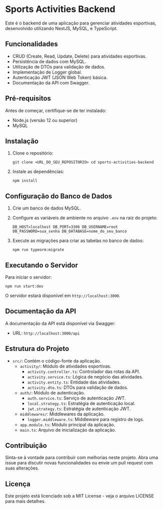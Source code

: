 
Sports Activities Backend
=========================

Este é o backend de uma aplicação para gerenciar atividades esportivas, desenvolvido utilizando NestJS, MySQL, e TypeScript.

Funcionalidades
---------------

- CRUD (Create, Read, Update, Delete) para atividades esportivas.
- Persistência de dados com MySQL.
- Utilização de DTOs para validação de dados.
- Implementação de Logger global.
- Autenticação JWT (JSON Web Token) básica.
- Documentação da API com Swagger.

Pré-requisitos
---------------

Antes de começar, certifique-se de ter instalado:

- Node.js (versão 12 ou superior)
- MySQL

Instalação
------------

1. Clone o repositório:

   `git clone <URL_DO_SEU_REPOSITORIO> cd sports-activities-backend`
2. Instale as dependências:

   `npm install`

Configuração do Banco de Dados
--------------------------------

1. Crie um banco de dados MySQL.
2. Configure as variáveis de ambiente no arquivo `.env` na raiz do projeto:

   `DB_HOST=localhost DB_PORT=3306 DB_USERNAME=root DB_PASSWORD=sua_senha DB_DATABASE=nome_do_seu_banco`
3. Execute as migrações para criar as tabelas no banco de dados:

   `npm run typeorm:migrate`

Executando o Servidor
---------------------

Para iniciar o servidor:

`npm run start:dev`

O servidor estará disponível em `http://localhost:3000`.

Documentação da API
---------------------

A documentação da API está disponível via Swagger:

- URL: `http://localhost:3000/api`

Estrutura do Projeto
--------------------

- `src/`: Contém o código-fonte da aplicação.
  - `activity/`: Módulo de atividades esportivas.
    - `activity.controller.ts`: Controlador das rotas da API.
    - `activity.service.ts`: Lógica de negócio das atividades.
    - `activity.entity.ts`: Entidade das atividades.
    - `activity.dto.ts`: DTOs para validação de dados.
  - `auth/`: Módulo de autenticação.
    - `auth.service.ts`: Serviço de autenticação JWT.
    - `local.strategy.ts`: Estratégia de autenticação local.
    - `jwt.strategy.ts`: Estratégia de autenticação JWT.
  - `middlewares/`: Middlewares da aplicação.
    - `logger.middleware.ts`: Middleware para registro de logs.
  - `app.module.ts`: Módulo principal da aplicação.
  - `main.ts`: Arquivo de inicialização da aplicação.

Contribuição
--------------

Sinta-se à vontade para contribuir com melhorias neste projeto. Abra uma issue para discutir novas funcionalidades ou envie um pull request com suas alterações.

Licença
--------

Este projeto está licenciado sob a MIT License - veja o arquivo LICENSE para mais detalhes.
